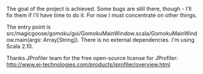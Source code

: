 The goal of the project is achieved. Some bugs are still there, though - I'll fix them if I'll have time to do it. For now I must concentrate on other things.

The entry point is src/magicgoose/gomoku/gui/GomokuMainWindow.scala/GomokuMainWindow.main(args: Array[String]). There is no external dependencies. I'm using Scala 2.10.

Thanks JProfiler team for the free open-source license for JProfiler:
http://www.ej-technologies.com/products/jprofiler/overview.html
